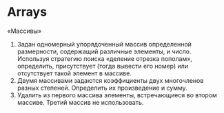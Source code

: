 # Arrays
«Массивы»

1. Задан одномерный упорядоченный массив определенной размерности, содержащий различные элементы, и число. Используя стратегию поиска «деление отрезка пополам», определить, присутствует (тогда вывести его номер) или отсутствует такой элемент в массиве.
2. Двумя массивами задаются коэффициенты двух многочленов разных степеней. Определить их произведение и сумму.
3. Удалить из первого массива элементы, встречающиеся во втором
массиве. Третий массив не использовать.